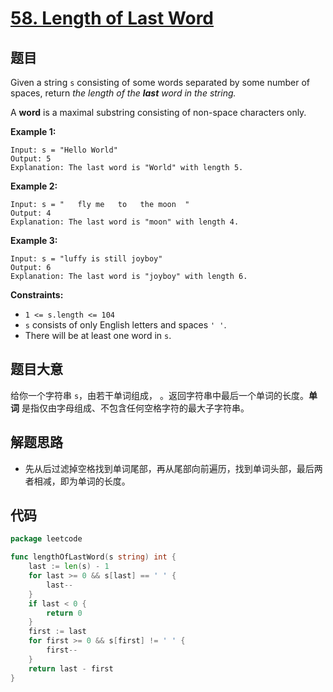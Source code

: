 # [58. Length of Last Word](https://leetcode.com/problems/length-of-last-word/)


## 题目

Given a string `s` consisting of some words separated by some number of spaces, return *the length of the **last** word in the string.*

A **word** is a maximal substring consisting of non-space characters only.

**Example 1:**

```
Input: s = "Hello World"
Output: 5
Explanation: The last word is "World" with length 5.

```

**Example 2:**

```
Input: s = "   fly me   to   the moon  "
Output: 4
Explanation: The last word is "moon" with length 4.

```

**Example 3:**

```
Input: s = "luffy is still joyboy"
Output: 6
Explanation: The last word is "joyboy" with length 6.

```

**Constraints:**

- `1 <= s.length <= 104`
- `s` consists of only English letters and spaces `' '`.
- There will be at least one word in `s`.

## 题目大意

给你一个字符串 `s`，由若干单词组成， 。返回字符串中最后一个单词的长度。**单词** 是指仅由字母组成、不包含任何空格字符的最大子字符串。

## 解题思路

- 先从后过滤掉空格找到单词尾部，再从尾部向前遍历，找到单词头部，最后两者相减，即为单词的长度。

## 代码

```go
package leetcode

func lengthOfLastWord(s string) int {
	last := len(s) - 1
	for last >= 0 && s[last] == ' ' {
		last--
	}
	if last < 0 {
		return 0
	}
	first := last
	for first >= 0 && s[first] != ' ' {
		first--
	}
	return last - first
}
```